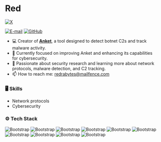 # Red


 [![X](https://img.shields.io/badge/X-000?style=for-the-badge&logo=x)](https://x.com/redrabytes)

 [![E-mail](https://img.shields.io/badge/-Email-000?style=for-the-badge&logo=microsoft-outlook&logoColor=007BFF)](mailto:redrabytes@mailfence.com)
 [![GitHub](https://img.shields.io/badge/GitHub-100000?style=for-the-badge&logo=github&logoColor=white)](https://github.com/redrabytes) 
 
- 💻 Creator of  [**Anket**](https://github.com/redrabytes/anket), a tool designed to detect botnet C2s and track malware activity.
- 🤖 Currently focused on improving Anket and enhancing its capabilities for cybersecurity.
- 🌱 Passionate about security research and learning more about network protocols, malware detection, and C2 tracking.
- 📫 How to reach me: redrabytes@mailfence.com


### 🖥 Skills

- Network protocols
- Cybersecurity
### ⚙️ Tech Stack

![Bootstrap](https://img.shields.io/badge/-Python-05122A?style=flat-square&logo=Python&color=000000) ![Bootstrap](https://img.shields.io/badge/-Javascript-05122A?style=flat-square&logo=Javascript&color=000000) ![Bootstrap](https://img.shields.io/badge/-Node.js-05122A?style=flat-square&logo=Node.js&color=000000) ![Bootstrap](https://img.shields.io/badge/-Nginx-05122A?style=flat-square&logo=Nginx&color=000000) ![Bootstrap](https://img.shields.io/badge/-Selenium-05122A?style=flat-square&logo=Selenium&color=000000) ![Bootstrap](https://img.shields.io/badge/-Puppeteer-05122A?style=flat-square&logo=Puppeteer&color=000000) ![Bootstrap](https://img.shields.io/badge/-Postman-05122A?style=flat-square&logo=Postman&color=000000) ![Bootstrap](https://img.shields.io/badge/-Shell-05122A?style=flat-square&logo=Shell&color=000000) ![Bootstrap](https://img.shields.io/badge/-Linux-05122A?style=flat-square&logo=Linux&color=000000) ![Bootstrap](https://img.shields.io/badge/-Visual%20Studio%20Code-05122A?style=flat-square&logo=Visual-Studio-Code&color=000000)

